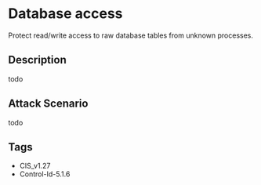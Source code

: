 # Database access
Protect read/write access to raw database tables from unknown processes.

## Description
todo

## Attack Scenario
todo

## Tags
- CIS_v1.27
- Control-Id-5.1.6







